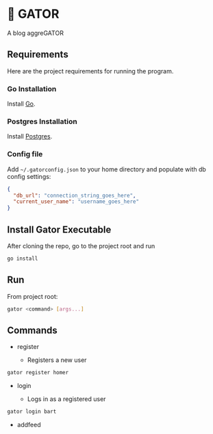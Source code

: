 # 🐊 GATOR
A blog aggreGATOR

## Requirements
Here are the project requirements for running the program.

### Go Installation
Install [Go](https://go.dev/doc/install).

### Postgres Installation
Install [Postgres](https://www.postgresql.org/).

### Config file
Add `~/.gatorconfig.json` to your home directory and populate with db config settings:
```json
{
  "db_url": "connection_string_goes_here",
  "current_user_name": "username_goes_here"
}
```
## Install Gator Executable
After cloning the repo, go to the project root and run
```bash
go install
```

## Run
From project root:
```bash
gator <command> [args...]
```

## Commands
- register <user>
  - Registers a new user
```bash
gator register homer
```

- login <user>
  - Logs in as a registered user
```bash
gator login bart
```

- addfeed <url> <title>
  - Adds & follows a feed
```bash
gator addfeed https://hnrss.org/newest hackernews
```

- agg <timestring>
  - Aggregates posts every given duration 
    - Valid time units are `"ns", "us" (or "µs"), "ms", "s", "m", "h"`
```bash
gator agg 12h
```
- browse <postsCount>
  - Displays the latest `postCount` posts saved from your feeds, in descending order.
```bash
gator browse 5
```
- follow <feedUrl>
  - Follows an existing feed
```bash
gator follow https://hnrss.org/newest
```
- unfollow <feedUrl>
  - Unfollows an existing feed
```bash
gator unfollow https://hnrss.org/newest
```
- following
  - Displays all feeds followed by current user
```bash
gator following
```
- users
  - Displays all users
```bash
gator users
```
- feeds
  - Displays all feeds
```bash
gator feeds
```
- reset
  - Clears all data (user, feed, follow and posts)
```bash
gator reset
```